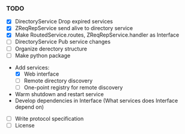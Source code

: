 ### TODO

* [x] DirectoryService Drop expired services
* [x] ZReqRepService send alive to directory service
* [x] Make RoutedService.routes, ZReqRepService.handler as Interface
* [ ] DirectoryService Pub service changes
* [ ] Organize derectory structure
* [ ] Make python package
* Add services:
    * [x] Web interface
    * [ ] Remote directory discovery
    * [ ] One-point registry for remote discovery
* Warm shutdown and restart service
* Develop dependencies in Interface (What services does Interface depend on)
* [ ] Write protocol specification
* [ ] License
